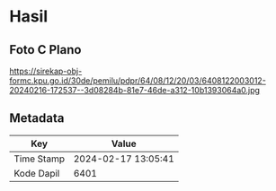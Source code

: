 # Hasil

## Foto C Plano

https://sirekap-obj-formc.kpu.go.id/30de/pemilu/pdpr/64/08/12/20/03/6408122003012-20240216-172537--3d08284b-81e7-46de-a312-10b1393064a0.jpg


## Metadata

| Key        | Value               |
| ---------- | ------------------- |
| Time Stamp | 2024-02-17 13:05:41 |
| Kode Dapil | 6401                |




